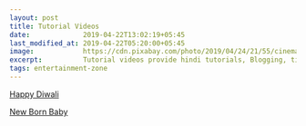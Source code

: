 ```yaml
---
layout: post
title: Tutorial Videos
date:             2019-04-22T13:02:19+05:45
last_modified_at: 2019-04-22T05:20:00+05:45
image:            https://cdn.pixabay.com/photo/2019/04/24/21/55/cinema-4153289_960_720.jpg
excerpt:          Tutorial videos provide hindi tutorials, Blogging, tips and tricks, computer repair and data recovery.
tags: entertainment-zone
---
```


<a class="popup-youtube" href="https://www.youtube.com/embed/ntyhz7IECbw?autoplay=1&showinfo=0&loop=1&rel=0" frameborder="0" controls="controls" allowfullscreen="allowfullscreen" mozallowfullscreen="mozallowfullscreen" msallowfullscreen="msallowfullscreen" oallowfullscreen="oallowfullscreen" webkitallowfullscreen="webkitallowfullscreen">Happy Diwali</a><br>

<a class="popup-youtube" href="https://www.youtube.com/embed/MlePPVEJEP8?autoplay=1&showinfo=0&loop=1&rel=0" frameborder="0" controls="controls" allowfullscreen="allowfullscreen" mozallowfullscreen="mozallowfullscreen" msallowfullscreen="msallowfullscreen" oallowfullscreen="oallowfullscreen" webkitallowfullscreen="webkitallowfullscreen">New Born Baby</a><br>


<script>
$(document).ready(function() {
	$('.popup-youtube').magnificPopup({
		disableOn: 700,
		type: 'iframe',
		mainClass: 'mfp-fade',
		removalDelay: 160,
		preloader: false,

		fixedContentPos: false
	});
});
</script>

<style>
.mfp-fade.mfp-bg {
	opacity: 0;
	-webkit-transition: all 0.15s ease-out; 
	-moz-transition: all 0.15s ease-out; 
	transition: all 0.15s ease-out;
}
.mfp-fade.mfp-bg.mfp-ready {
	opacity: 0.8;
}
.mfp-fade.mfp-bg.mfp-removing {
	opacity: 0;
}

.mfp-fade.mfp-wrap .mfp-content {
	opacity: 0;
	-webkit-transition: all 0.15s ease-out; 
	-moz-transition: all 0.15s ease-out; 
	transition: all 0.15s ease-out;
}
.mfp-fade.mfp-wrap.mfp-ready .mfp-content {
	opacity: 1;
}
.mfp-fade.mfp-wrap.mfp-removing .mfp-content {
	opacity: 0;
}
</style>
